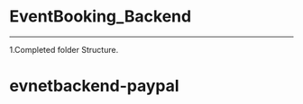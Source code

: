 # EventBooking_Backend
--------------------------------------------------------------------------------------------------------------------------------------------------------------------
1.Completed folder Structure.
# evnetbackend-paypal
